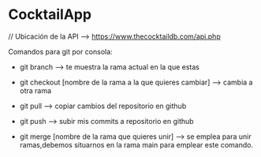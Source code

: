 # CocktailApp
// Ubicación de la API --> https://www.thecocktaildb.com/api.php



Comandos para git por consola:

- git branch --> te muestra la rama actual en la que estas

- git checkout [nombre de la rama a la que quieres cambiar] --> cambia a otra rama

- git pull --> copiar cambios del repositorio en github

- git push --> subir mis commits a repositorio en github

- git merge [nombre de la rama que quieres unir] --> se emplea para unir ramas,debemos situarnos en la rama main para emplear este comando. 
